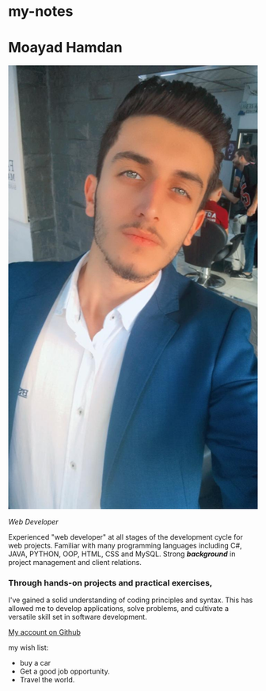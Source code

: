 # my-notes
# **Moayad Hamdan**
![my photo](<My pic.jpg>)

_Web Developer_

Experienced "web developer" at all stages of the development cycle for web projects. Familiar with many programming languages including C#, JAVA, PYTHON, OOP, HTML, CSS and MySQL. Strong **_background_** in project management and client relations.

### Through hands-on projects and practical exercises,
 I've gained a solid understanding of coding principles and syntax. This has allowed me to develop applications, solve problems, and cultivate a versatile skill set in software development.

 [My account on Github](https://github.com/Moayadhamdan)
 
 my wish list:
 - buy a car
 - Get a good job opportunity.
 - Travel the world.